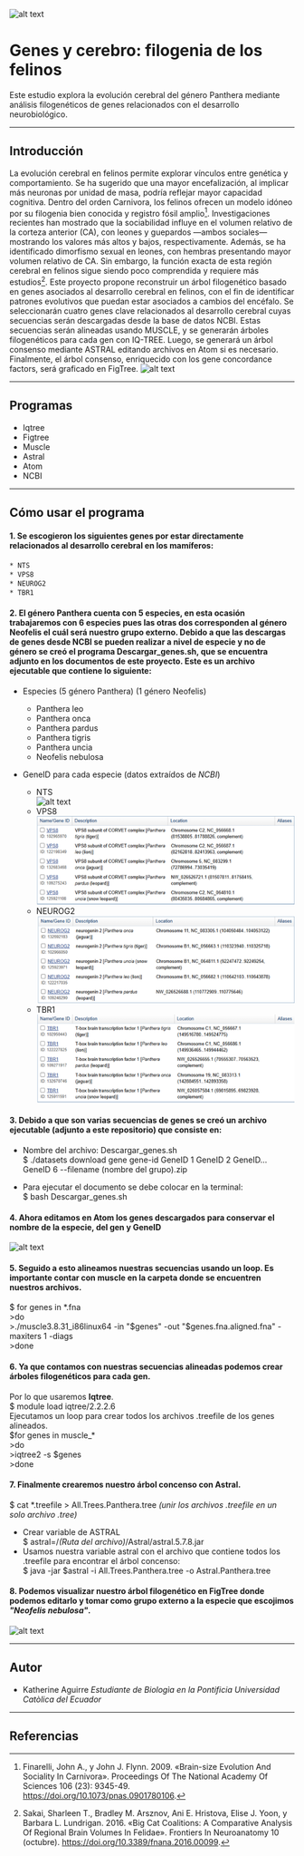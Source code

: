 ![alt text](https://st4.depositphotos.com/1594920/38712/i/950/depositphotos_387122742-stock-photo-large-group-many-wild-cats.jpg)
# Genes y cerebro: filogenia de los felinos
Este estudio explora la evolución cerebral del género Panthera mediante análisis filogenéticos de genes relacionados con el desarrollo neurobiológico.
*************** 
## Introducción
La evolución cerebral en felinos permite explorar vínculos entre genética y comportamiento. Se ha sugerido que una mayor encefalización, al implicar más neuronas por unidad de masa, podría reflejar mayor capacidad cognitiva. Dentro del orden Carnivora, los felinos ofrecen un modelo idóneo por su filogenia bien conocida y registro fósil amplio[^1]. Investigaciones recientes han mostrado que la sociabilidad influye en el volumen relativo de la corteza anterior (CA), con leones y guepardos —ambos sociales— mostrando los valores más altos y bajos, respectivamente. Además, se ha identificado dimorfismo sexual en leones, con hembras presentando mayor volumen relativo de CA. Sin embargo, la función exacta de esta región cerebral en felinos sigue siendo poco comprendida y requiere más estudios[^2]. Este proyecto propone reconstruir un árbol filogenético basado en genes asociados al desarrollo cerebral en felinos, con el fin de identificar patrones evolutivos que puedan estar asociados a cambios del encéfalo. Se seleccionarán cuatro genes clave relacionados al desarrollo cerebral cuyas secuencias serán descargadas desde la base de datos NCBI. Estas secuencias serán alineadas usando MUSCLE, y se generarán árboles filogenéticos para cada gen con IQ-TREE. Luego, se generará un árbol consenso mediante ASTRAL editando archivos en Atom si es necesario. Finalmente, el árbol consenso, enriquecido con los gene concordance factors, será graficado en FigTree.
![alt text](https://previews.123rf.com/images/eraxion/eraxion2107/eraxion210700010/171103216-3d-rendered-illustration-of-the-cat-anatomy-the-brain.jpg)
****************
## Programas 
* Iqtree
* Figtree
* Muscle
* Astral
* Atom
* NCBI
**************
## Cómo usar el programa
#### 1. Se escogieron los siguientes genes por estar directamente relacionados al desarrollo cerebral en los mamíferos: 
    * NTS
    * VPS8
    * NEUROG2
    * TBR1
#### 2. El género Panthera cuenta con 5 especies, en esta ocasión trabajaremos con 6 especies pues las otras dos corresponden al género Neofelis el cuál será nuestro grupo externo. Debido a que las descargas de genes desde NCBI se pueden realizar a nivel de especie y no de género se creó el programa **Descargar_genes.sh, que se encuentra adjunto en los documentos de este proyecto.** Este es un archivo ejecutable que contiene lo siguiente:
 
* Especies (5 género Panthera) (1 género Neofelis)

    * Panthera leo
    * Panthera onca
    * Panthera pardus
    * Panthera tigris
    * Panthera uncia
    * Neofelis nebulosa

* GeneID para cada especie (datos extraídos de _NCBI_)
    * NTS  
![alt text](Imágenes/Imagen1.png)
    * VPS8  
![alt text](Imágenes/VPS.png)
    * NEUROG2  
![alt text](Imágenes/NEUROG2.png)
    * TBR1  
![alt text](Imágenes/TBR.png)  


#### 3. Debido a que son varias secuencias de genes se creó un archivo ejecutable (adjunto a este repositorio) que consiste en:
 * Nombre del archivo: Descargar_genes.sh  
   $ ./datasets download gene gene-id GeneID 1 GeneID 2 GeneID... GeneID 6 --filename (nombre del grupo).zip

 * Para ejecutar el documento se debe colocar en la terminal:  
   $ bash Descargar_genes.sh

#### 4. Ahora editamos en __Atom__ los genes descargados para conservar el nombre de la especie, del gen y GeneID
 ![alt text](Imágenes/Atom.png)
#### 5. Seguido a esto alineamos nuestras secuencias usando un loop. Es importante contar con __muscle__ en la carpeta donde se encuentren nuestros archivos.  
  $ for genes in *.fna  
   \>do  
   \>./muscle3.8.31_i86linux64 -in "$genes" -out "$genes.fna.aligned.fna" -maxiters 1 -diags  
   \>done  
#### 6. Ya que contamos con nuestras secuencias alineadas podemos crear árboles filogenéticos para cada gen.  
Por lo que usaremos __Iqtree__.  
  $ module load iqtree/2.2.2.6  
Ejecutamos un loop para crear todos los archivos .treefile de los genes alineados.  
  $for genes in muscle_*  
   \>do  
   \>iqtree2 -s $genes  
   \>done  
#### 7. Finalmente crearemos nuestro árbol concenso con __Astral__.  
  $ cat *.treefile > All.Trees.Panthera.tree _(unir los archivos .treefile en un solo archivo .tree)_  
  * Crear variable de ASTRAL  
  $ astral=/_(Ruta del archivo)_/Astral/astral.5.7.8.jar  
  * Usamos nuestra variable astral con el archivo que contiene todos los .treefile para encontrar el árbol concenso:  
  $ java -jar $astral -i All.Trees.Panthera.tree -o Astral.Panthera.tree  
#### 8. Podemos visualizar nuestro árbol filogenético en __FigTree__ donde podemos editarlo y tomar como grupo externo a la especie que escojimos _"Neofelis nebulosa"_.  
![alt text](Imágenes/Astral.Panthera.tree.jpg)

 
********************
## Autor
* Katherine Aguirre _Estudiante de Biologìa en la Pontificia Universidad Catòlica del Ecuador_
************
## Referencias

[^1]:Finarelli, John A., y John J. Flynn. 2009. «Brain-size Evolution And Sociality In Carnivora». Proceedings Of The National Academy Of Sciences 106 (23): 9345-49. https://doi.org/10.1073/pnas.0901780106.

[^2]:Sakai, Sharleen T., Bradley M. Arsznov, Ani E. Hristova, Elise J. Yoon, y Barbara L. Lundrigan. 2016. «Big Cat Coalitions: A Comparative Analysis Of Regional Brain Volumes In Felidae». Frontiers In Neuroanatomy 10 (octubre). https://doi.org/10.3389/fnana.2016.00099.

